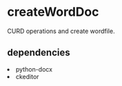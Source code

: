 # createWordDoc

CURD operations and create wordfile.

<h2>dependencies</h2>
<li>python-docx</li>
<li>ckeditor</li>
